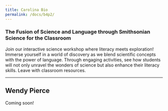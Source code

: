 ```yaml
---
title: Carolina Bio
permalink: /docs/b4p2/
---
```


### The Fusion of Science and Language through Smithsonian Science for the Classroom
Join our interactive science workshop where literacy meets exploration! Immerse yourself in a world of discovery as we blend scientific concepts with the power of language. Through engaging activities, see how students will not only unravel the wonders of science but also enhance their literacy skills. Leave with classroom resources.

***

## Wendy Pierce

Coming soon!